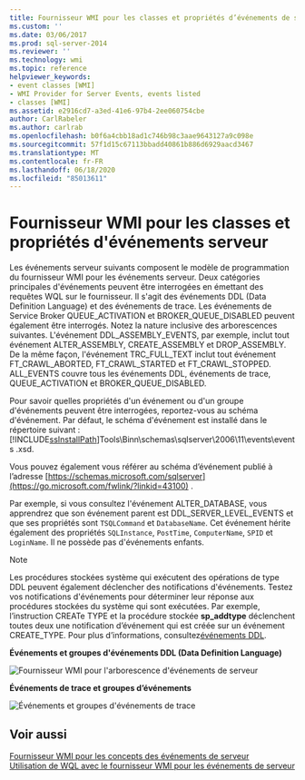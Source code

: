 ```yaml
---
title: Fournisseur WMI pour les classes et propriétés d’événements de serveur | Microsoft Docs
ms.custom: ''
ms.date: 03/06/2017
ms.prod: sql-server-2014
ms.reviewer: ''
ms.technology: wmi
ms.topic: reference
helpviewer_keywords:
- event classes [WMI]
- WMI Provider for Server Events, events listed
- classes [WMI]
ms.assetid: e2916cd7-a3ed-41e6-97b4-2ee060754cbe
author: CarlRabeler
ms.author: carlrab
ms.openlocfilehash: b0f6a4cbb18ad1c746b98c3aae9643127a9c098e
ms.sourcegitcommit: 57f1d15c67113bbadd40861b886d6929aacd3467
ms.translationtype: MT
ms.contentlocale: fr-FR
ms.lasthandoff: 06/18/2020
ms.locfileid: "85013611"
---
```

# <a name="wmi-provider-for-server-events-classes-and-properties"></a>Fournisseur WMI pour les classes et propriétés d'événements serveur
  Les événements serveur suivants composent le modèle de programmation du fournisseur WMI pour les événements serveur. Deux catégories principales d'événements peuvent être interrogées en émettant des requêtes WQL sur le fournisseur. Il s'agit des événements DDL (Data Definition Language) et des événements de trace. Les événements de Service Broker QUEUE_ACTIVATION et BROKER_QUEUE_DISABLED peuvent également être interrogés. Notez la nature inclusive des arborescences suivantes. L'événement DDL_ASSEMBLY_EVENTS, par exemple, inclut tout événement ALTER_ASSEMBLY, CREATE_ASSEMBLY et DROP_ASSEMBLY. De la même façon, l'événement TRC_FULL_TEXT inclut tout événement FT_CRAWL_ABORTED, FT_CRAWL_STARTED et FT_CRAWL_STOPPED. ALL_EVENTS couvre tous les événements DDL, événements de trace, QUEUE_ACTIVATION et BROKER_QUEUE_DISABLED.  
  
 Pour savoir quelles propriétés d'un événement ou d'un groupe d'événements peuvent être interrogées, reportez-vous au schéma d'événement. Par défaut, le schéma d'événement est installé dans le répertoire suivant : [!INCLUDE[ssInstallPath](../../includes/ssinstallpath-md.md)]Tools\Binn\schemas\sqlserver\2006\11\events\events .xsd.  
  
 Vous pouvez également vous référer au schéma d’événement publié à l’adresse [https://schemas.microsoft.com/sqlserver](https://go.microsoft.com/fwlink/?linkid=43100) .  
  
 Par exemple, si vous consultez l'événement ALTER_DATABASE, vous apprendrez que son événement parent est DDL_SERVER_LEVEL_EVENTS et que ses propriétés sont `TSQLCommand` et `DatabaseName`. Cet événement hérite également des propriétés `SQLInstance`, `PostTime`, `ComputerName`, `SPID` et `LoginName`. Il ne possède pas d'événements enfants.  
  
> [!NOTE]  
>  Les procédures stockées système qui exécutent des opérations de type DDL peuvent également déclencher des notifications d'événements. Testez vos notifications d'événements pour déterminer leur réponse aux procédures stockées du système qui sont exécutées. Par exemple, l’instruction CREATe TYPE et la procédure stockée **sp_addtype** déclenchent toutes deux une notification d’événement qui est créée sur un événement CREATE_TYPE. Pour plus d’informations, consultez[événements DDL](../../relational-databases/triggers/ddl-events.md).  
  
 **Événements et groupes d'événements DDL (Data Definition Language)**  
  
 ![Fournisseur WMI pour l'arborescence d'événements de serveur](../../../2014/database-engine/dev-guide/media/sql-wmi-ddl-events-ktm.gif "Fournisseur WMI pour l'arborescence d'événements de serveur")  
  
 **Événements de trace et groupes d’événements**  
  
 ![Événements et groupes d'événements de trace](../../../2014/database-engine/dev-guide/media/sql-wmi-trc-all-events.gif "Événements et groupes d'événements de trace")  
  
## <a name="see-also"></a>Voir aussi  
 [Fournisseur WMI pour les concepts des événements de serveur](../../relational-databases/wmi-provider-server-events/wmi-provider-for-server-events-concepts.md)   
 [Utilisation de WQL avec le fournisseur WMI pour les événements de serveur](../../relational-databases/wmi-provider-server-events/using-wql-with-the-wmi-provider-for-server-events.md)  
  
  
